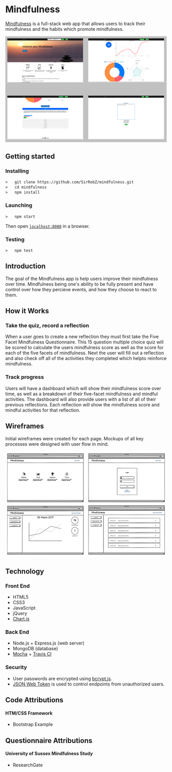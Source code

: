 <h1>Mindfulness</h1>
<p><a href="https://still-thicket-16302.herokuapp.com/">Mindfulness</a> is a full-stack web app that allows users to track their mindfulness and the habits which promote mindfulness.</p>
<img src="public/images/screenshots.png">

## Getting started
### Installing
```
>   git clone https://github.com/SirRobZ/mindfulness.git
>   cd mindfulness
>   npm install
```
### Launching
```
>   npm start
```
Then open [`localhost:8080`](http://localhost:8080) in a browser.
### Testing
```
>   npm test
```
<h2>Introduction</h2>
<p>The goal of the Mindfulness app is help users improve their mindfulness over time. Mindfulness being one's ability to be fully present and have control over how they percieve events, and how they choose to react to them.</p>

<h2>How it Works</h2>
<h3>Take the quiz, record a reflection</h3>
<p>When a user goes to create a new reflection they must first take the Five Facet Mindfulness Questionnaire. This 15 question multiple choice quiz will be scored to calculate the users mindfulness score as well as the score for each of the five facets of mindfulness. Next the user will fill out a reflection and also check off all of the activities they completed which helpto reinforce mindfulness.</p>
<h3>Track progress</h3>
<p>Users will have a dashboard which will show their mindfulness score over time, as well as a breakdown of their five-facet mindfulness and mindful activities. The dashboard will also provide users with a list of all of their previous reflections. Each reflection will show the mindfulness score and mindful activities for that reflection.</p>

<h2>Wireframes</h2>
<p>Initial wireframes were created for each page. Mockups of all key processes were designed with user flow in mind.</p>
<img src="public/images/wireframes.png">

<h2>Technology</h2>
<h3>Front End</h3>
<ul>
  <li>HTML5</li>
  <li>CSS3</li>
  <li>JavaScript</li>
  <li>jQuery</li>
  <li><a href="http://www.chartjs.org/">Chart.js</a>
</ul>
<h3>Back End</h3>
<ul>
  <li>Node.js + Express.js (web server)</li>
  <li>MongoDB (database)</li>
  <li><a href="https://mochajs.org/">Mocha</a> + <a href="https://www.npmjs.com/package/supertest>Supertest</a> (testing)</li>
  <li>Continuous integration and deployment with <a href="https://travis-ci.org/">Travis CI</a></li>
</ul>
<h3>Security</h3>
<ul>
  <li>User passwords are encrypted using <a href="https://github.com/dcodeIO/bcrypt.js">bcrypt.js</a>.</li>
  <li><a href="https://www.npmjs.com/package/jsonwebtoken">JSON Web Token</a> is used to control endpoints from unauthorized users.</li>
</ul>

<h2>Code Attributions</h2>
<h4>HTM/CSS Framework</h4>
<ul>
  <li>Bootstrap Example <a href:"https://v4-alpha.getbootstrap.com/examples/"></a></li>
</ul>

<h2>Questionnaire Attributions</h2>
<h4>University of Sussex Mindfulness Study</h4>
<ul>
  <li>ResearchGate <a href:"https://www.researchgate.net/publication/303709635_FFMQ-15_items_and_scoring_information"></a></li>
</ul>


